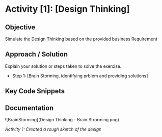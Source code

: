 # Activity [1]: [Design Thinking]

## Objective
Simulate the Design Thinking based on the provided business Requirement

## Approach / Solution
Explain your solution or steps taken to solve the exercise.
- Step 1: [Brain Storming, identifying prblem and providing solutions]

## Key Code Snippets
<!-- Include only the important parts of your code. -->

## Documentation
![BrainStorming](Design Thinking - Brain Strorming.png)

*Activity 1: Created a rough sketch of the design*

